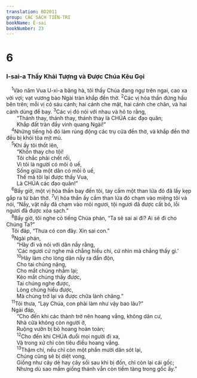 ```yaml
---
translation: BD2011
group: CÁC SÁCH TIÊN-TRI
bookName: Ê-sai 
bookNumber: 23
---
```


<div class="title"><h1>6</h1><h3>I-sai-a Thấy Khải Tượng và Ðược Chúa Kêu Gọi</h3></div>
<span class="verse es_6_1"> <sup>1</sup>Vào năm Vua U-xi-a băng hà, tôi thấy Chúa đang ngự trên ngai, cao xa vời vợi; vạt vương bào Ngài tràn khắp đền thờ. </span>
<span class="verse es_6_2"><sup>2</sup>Các vị hỏa thần đứng hầu bên trên; mỗi vị có sáu cánh; hai cánh che mặt, hai cánh che chân, và hai cánh dùng để bay. </span>
<span class="verse es_6_3"><sup>3</sup>Các vị đó nói với nhau và hô to rằng,<br/>  “Thánh thay, thánh thay, thánh thay là CHÚA các đạo quân;<br/>  Khắp đất tràn đầy vinh quang Ngài!” <br/></span>
<span class="verse es_6_4"> <sup>4</sup>Những tiếng hô đó làm rúng động các trụ cửa đền thờ, và khắp đền thờ đều bị khói tỏa mịt mù.<br/></span>
<span class="verse es_6_5"> <sup>5</sup>Khi ấy tôi thốt lên,<br/>  “Khốn thay cho tôi! <br/>  Tôi chắc phải chết rồi,<br/>  Vì tôi là người có môi ô uế,<br/>  Sống giữa một dân có môi ô uế,<br/>  Thế mà tôi lại được thấy Vua, <br/>  Là CHÚA các đạo quân!”<br/></span>
<span class="verse es_6_6"> <sup>6</sup>Bấy giờ, một vị hỏa thần bay đến tôi, tay cầm một than lửa đỏ đã lấy kẹp gắp ra từ bàn thờ. </span>
<span class="verse es_6_7"><sup>7</sup>Vị hỏa thần ấy cầm than lửa đó chạm vào miệng tôi và nói, “Nầy, vật nầy đã chạm vào môi ngươi, tội ngươi đã được cất bỏ, lỗi ngươi đã được xóa sạch.” <br/></span>
<span class="verse es_6_8"> <sup>8</sup>Bấy giờ, tôi nghe có tiếng Chúa phán, “Ta sẽ sai ai đi? Ai sẽ đi cho Chúng Ta?” <br/> Tôi đáp, “Thưa có con đây. Xin sai con.” <br/></span>
<span class="verse es_6_9"> <sup>9</sup>Ngài phán, <br/>  “Hãy đi và nói với dân nầy rằng, <br/>  ‘Các ngươi cứ nghe mà chẳng hiểu chi, cứ nhìn mà chẳng thấy gì.’<br/></span>
<span class="verse es_6_10">  <sup>10</sup>Hãy làm cho lòng dân nầy ra đần độn,<br/>  Cho tai chúng nặng,<br/>  Cho mắt chúng nhắm lại; <br/>  Kẻo mắt chúng thấy được,<br/>  Tai chúng nghe được,<br/>  Lòng chúng hiểu được,<br/>  Mà chúng trở lại và được chữa lành chăng.”<br/></span>
<span class="verse es_6_11"> <sup>11</sup>Tôi thưa, “Lạy Chúa, con phải làm như vậy bao lâu?” <br/> Ngài đáp, <br/>  “Cho đến khi các thành trở nên hoang vắng, không dân cư,<br/>  Nhà cửa không còn người ở,<br/>  Ruộng vườn bị bỏ hoang hoàn toàn;<br/></span>
<span class="verse es_6_12">  <sup>12</sup>Cho đến khi CHÚA đuổi mọi người đi xa,<br/>  Và trong xứ chỉ còn tiêu điều hoang vắng.<br/></span>
<span class="verse es_6_13">  <sup>13</sup>Thậm chí, nếu chỉ còn một phần mười dân sót lại,<br/>  Chúng cũng sẽ bị diệt vong,<br/>  Giống như cây dẻ hay cây sồi sau khi bị đốn, chỉ còn lại cái gốc;<br/>  Nhưng dù sao mầm giống thánh vẫn còn tiềm tàng trong gốc ấy.”<br/></span>
